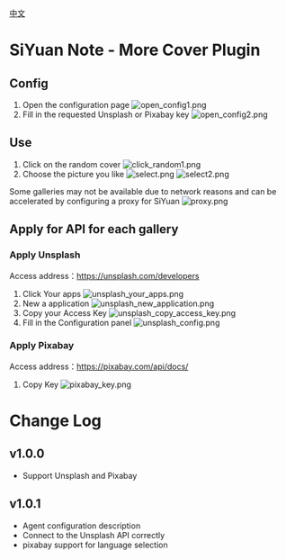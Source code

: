 [中文](https://github.com/caohongliang92/siyuan-plugin-more-cover/blob/main/README_zh_CN.md)

# SiYuan Note - More Cover Plugin

## Config

1. Open the configuration page ![open_config1.png](https://s2.loli.net/2023/08/21/NO6gTbWQZPHAuaI.png)
2. Fill in the requested Unsplash or Pixabay key ![open_config2.png](https://s2.loli.net/2023/08/21/F3sOdBfoxNTMAiQ.png)

## Use

1. Click on the random cover ![click_random1.png](https://s2.loli.net/2023/08/21/8hmIfbWANBoRyg9.png)
2. Choose the picture you like ![select.png](https://s2.loli.net/2023/08/21/tI6GjbNMWq2nmBl.png) ![select2.png](https://s2.loli.net/2023/08/21/YtNMmH5JAKgzyfD.png)

Some galleries may not be available due to network reasons and can be accelerated by configuring a proxy for SiYuan
![proxy.png](https://s2.loli.net/2023/08/21/b4CiLeZzFU7o5PH.png)

## Apply for API for each gallery

### Apply Unsplash

Access address：https://unsplash.com/developers

1. Click Your apps ![unsplash_your_apps.png](https://s2.loli.net/2023/08/21/IZitYmy2hDk6fxW.png)
2. New a application ![unsplash_new_application.png](https://s2.loli.net/2023/08/21/2ZEq6rOUXklPosS.png)
3. Copy your Access Key ![unsplash_copy_access_key.png](https://s2.loli.net/2023/08/21/uLes6DEnQSfIwaq.png)
4. Fill in the Configuration panel ![unsplash_config.png](https://s2.loli.net/2023/08/21/n6kq5OcuRWwSrI3.png)

### Apply Pixabay

Access address：https://pixabay.com/api/docs/

1. Copy Key ![pixabay_key.png](https://s2.loli.net/2023/08/21/xdQnz5p2jsMVaH3.png)

# Change Log

## v1.0.0

* Support Unsplash and Pixabay

## v1.0.1

* Agent configuration description
* Connect to the Unsplash API correctly
* pixabay support for language selection